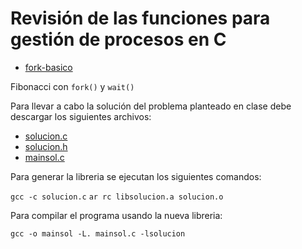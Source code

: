 # Revisión de las funciones para gestión de procesos en C

* [fork-basico](fork-basico.c)

Fibonacci con `fork()` y `wait()`

Para llevar a cabo la solución del problema planteado en clase debe descargar los siguientes archivos:

* [solucion.c](solucion.c)
* [solucion.h](solucion.h)
* [mainsol.c](mainsol.c)

Para generar la libreria se ejecutan los siguientes comandos:

`gcc -c solucion.c`
`ar rc libsolucion.a solucion.o`

Para compilar el programa usando la nueva libreria:

`gcc -o mainsol -L. mainsol.c -lsolucion`
